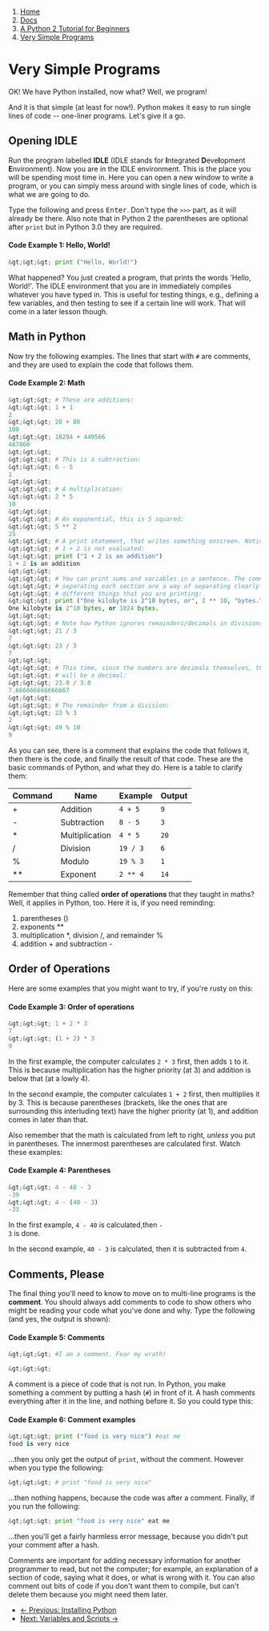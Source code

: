 <!-- -
Title: Very Simple Programs
Description: A beginner level tutorial with very simple Python 2 programs
- -->

<ol class="breadcrumb">
  <li><a href="/">Home</a></li>
  <li><a href="/docs/">Docs</a></li>
  <li><a href="/docs/a-python-2-tutorial-for-beginners/">
    A Python 2 Tutorial for Beginners</a></li>
  <li><a href="/docs/a-python-2-tutorial-for-beginners/very-simple-programs/">
    Very Simple Programs</a></li>
</ol>

Very Simple Programs
====================

OK! We have Python installed, now what? Well, we program!

And it is that simple (at least for now!). Python makes it easy to run single 
lines of code -- one-liner programs. Let's give it a go.

Opening IDLE
------------

Run the program labelled **IDLE** (IDLE stands for **I**ntegrated 
**D**eve**l**opment **E**nvironment). Now you are in the IDLE environment. This 
is the place you will be spending most time in. Here you can open a new window 
to write a program, or you can simply mess around with single lines of code, 
which is what we are going to do. 

Type the following and press <kbd>Enter</kbd>. Don't type the `>>>` part, as it 
will already be there. Also note that in Python 2 the parentheses are optional 
after `print` but in Python 3.0 they are required.

#### Code Example 1: Hello, World! ####

```python
&gt;&gt;&gt; print ("Hello, World!")
```

What happened? You just created a program, that prints the words 'Hello, 
World!'. The IDLE environment that you are in immediately compiles whatever you 
have typed in. This is useful for testing things, e.g., defining a few 
variables, and then testing to see if a certain line will work. That will come 
in a later lesson though.

Math in Python
--------------

Now try the following examples. The lines that start with `#` are comments, and 
they are used to explain the code that follows them.

#### Code Example 2: Math ####

```python
&gt;&gt;&gt; # These are additions:
&gt;&gt;&gt; 1 + 1
2
&gt;&gt;&gt; 20 + 80
100
&gt;&gt;&gt; 18294 + 449566
467860
&gt;&gt;&gt;
&gt;&gt;&gt; # This is a subtraction:
&gt;&gt;&gt; 6 - 5
1
&gt;&gt;&gt;
&gt;&gt;&gt; # A multiplication:
&gt;&gt;&gt; 2 * 5
10
&gt;&gt;&gt;
&gt;&gt;&gt; # An exponential, this is 5 squared:
&gt;&gt;&gt; 5 ** 2
25
&gt;&gt;&gt; # A print statement, that writes something onscreen. Notice that 
&gt;&gt;&gt; # 1 + 2 is not evaluated:
&gt;&gt;&gt; print ("1 + 2 is an addition")
1 + 2 is an addition
&gt;&gt;&gt;
&gt;&gt;&gt; # You can print sums and variables in a sentence. The commas 
&gt;&gt;&gt; # separating each section are a way of	separating clearly 
&gt;&gt;&gt; # different things that you are printing:
&gt;&gt;&gt; print ("One kilobyte is 2^10 bytes, or", 2 ** 10, "bytes.")
One kilobyte is 2^10 bytes, or 1024 bytes.
&gt;&gt;&gt;
&gt;&gt;&gt; # Note how Python ignores remainders/decimals in divisions:
&gt;&gt;&gt; 21 / 3
7
&gt;&gt;&gt; 23 / 3
7
&gt;&gt;&gt;
&gt;&gt;&gt; # This time, since the numbers are decimals themselves, the answer
&gt;&gt;&gt; # will be a decimal:
&gt;&gt;&gt; 23.0 / 3.0
7.666666666666667
&gt;&gt;&gt;
&gt;&gt;&gt; # The remainder from a division:
&gt;&gt;&gt; 23 % 3
2
&gt;&gt;&gt; 49 % 10
9
```

As you can see, there is a comment that explains the code that follows it, then 
there is the code, and finally the result of that code. These are the basic 
commands of Python, and what they do. Here is a table to clarify them:

<table class='table'>
  <thead>
    <tr>
      <th>Command</th>
      <th>Name</th>
      <th>Example</th>
      <th>Output</th>
    </tr>
  </thead>
  <tbody>
    <tr>
      <td>+</td>
      <td>Addition</td>
      <td><code>4 + 5</code></td>
      <td><code>9</code></td>
    </tr>
    <tr>
      <td>-</td>
      <td>Subtraction</td>
      <td><code>8 - 5</code></td>
      <td><code>3</code></td>
    </tr>
    <tr>
      <td>*</td>
      <td>Multiplication</td>
      <td><code>4 * 5</code></td>
      <td><code>20</code></td>
    </tr>
    <tr>
      <td>/</td>
      <td>Division</td>
      <td><code>19 / 3</code></td>
      <td><code>6</code></td>
    </tr>
    <tr>
      <td>%</td>
      <td>Modulo</td>
      <td><code>19 % 3</code></td>
      <td><code>1</code></td>
    </tr>
    <tr>
      <td>**</td>
      <td>Exponent</td>
      <td><code>2 ** 4</code></td>
      <td><code>14</code></td>
    </tr>
  </tbody>
</table>

Remember that thing called **order of operations** that they taught in maths? 
Well, it applies in Python, too. Here it is, if you need reminding:

1.  parentheses ()
2.  exponents **
3.  multiplication *, division /, and remainder %
4.  addition + and subtraction -

Order of Operations
-------------------

Here are some examples that you might want to try, if you're rusty on this:

#### Code Example 3: Order of operations ####

```python
&gt;&gt;&gt; 1 + 2 * 3
7
&gt;&gt;&gt; (1 + 2) * 3
9
```

In the first example, the computer calculates <code>2 * 3</code> first, then 
adds <code>1</code> to it. This is because multiplication has the higher 
priority (at 3) and addition is below that (at a lowly 4).

In the second example, the computer calculates <code>1 + 2</code> first, then 
multiplies it by 3. This is because parentheses (brackets, like the ones that 
are surrounding this interluding text) have the higher priority (at 1), and 
addition comes in later than that.

Also remember that the math is calculated from left to right, *unless* you put 
in parentheses. The innermost parentheses are calculated first. Watch these 
examples:

#### Code Example 4: Parentheses ####

```python
&gt;&gt;&gt; 4 - 40 - 3
-39
&gt;&gt;&gt; 4 - (40 - 3)
-33
```

In the first example, <code>4 - 40</code> is calculated,then <code>- 3</code> 
is done.

In the second example, <code>40 - 3</code> is calculated, then it is subtracted 
from <code>4</code>.

Comments, Please
----------------

The final thing you'll need to know to move on to multi-line programs is the 
**comment**. You should always add comments to code to show others who might be 
reading your code what you've done and why. Type the following (and yes, the 
output is shown):

#### Code Example 5: Comments ####

```python
&gt;&gt;&gt; #I am a comment. Fear my wrath!

&gt;&gt;&gt;
```

A comment is a piece of code that is not run. In Python, you make something a 
comment by putting a hash (<code>#</code>) in front of it. A hash comments 
everything after it in the line, and nothing before it. So you could type this:

#### Code Example 6: Comment examples ####

```python
&gt;&gt;&gt; print ("food is very nice") #eat me
food is very nice
```

&hellip;then you only get the output of <code>print</code>, without the 
comment. However when you type the following:

```python
&gt;&gt;&gt; # print "food is very nice"
```

&hellip;then nothing happens, because the code was after a comment. Finally, 
if you run the following:


```python
&gt;&gt;&gt; print "food is very nice" eat me
```

&hellip;then you'll get a fairly harmless error message, because you didn't put 
your comment after a hash.

Comments are important for adding necessary information for another programmer 
to read, but not the computer; for example, an explanation of a section of 
code, saying what it does, or what is wrong with it. You can also comment out 
bits of code if you don't want them to compile, but can't delete them because 
you might need them later.

<ul class='pager'>
  <li class='previous'>
    <a href='/docs/a-python-2-tutorial-for-beginners/installing-python/'>
      &larr; Previous: Installing Python</a>
  </li>
  <li class='next'>
    <a href='/docs/a-python-2-tutorial-for-beginners/variables-and-scripts/'>
      Next: Variables and Scripts &rarr;
    </a>
  </li>
</ul>

